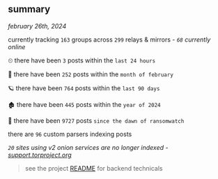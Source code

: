 
## summary
_february 26th, 2024_

currently tracking `163` groups across `299` relays & mirrors - _`68` currently online_

⏲ there have been `3` posts within the `last 24 hours`

🦈 there have been `252` posts within the `month of february`

🪐 there have been `764` posts within the `last 90 days`

🏚 there have been `445` posts within the `year of 2024`

🦕 there have been `9727` posts `since the dawn of ransomwatch`

there are `96` custom parsers indexing posts

_`20` sites using v2 onion services are no longer indexed - [support.torproject.org](https://support.torproject.org/onionservices/v2-deprecation/)_

> see the project [README](https://github.com/joshhighet/ransomwatch#ransomwatch--) for backend technicals
